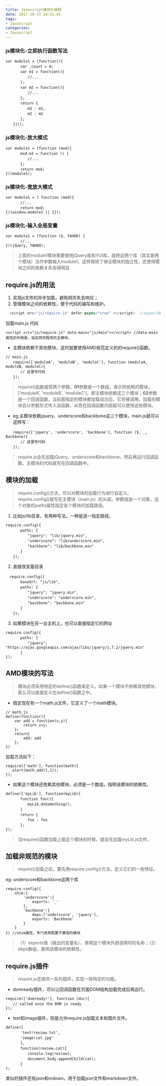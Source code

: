 ```yaml
---
title: Javascript模块化编程
date: 2017-10-17 14:51:01
tags:
- Javascript
categories: 
- Javascript
---
```


### js模块化-立即执行函数写法
```
var module1 = (function(){
　　　　var _count = 0;
　　　　var m1 = function(){
　　　　　　//...
　　　　};
　　　　var m2 = function(){
　　　　　　//...
　　　　};
　　　　return {
　　　　　　m1 : m1,
　　　　　　m2 : m2
　　　　};
　　})();
```
<!-- more -->

### js模块化-放大模式
```
var module1 = (function (mod){
　　　　mod.m3 = function () {
　　　　　　//...
　　　　};
　　　　return mod;
})(module1);
```
### js模块化-宽放大模式
```
var module1 = ( function (mod){
　　　　//...
　　　　return mod;
})(window.module1 || {});
```
### js模块化-输入全局变量
```
var module1 = (function ($, YAHOO) {
　　　　//...
})(jQuery, YAHOO);
```
> 上面的module1模块需要使用jQuery库和YUI库，就把这两个库（其实是两个模块）当作参数输入module1。这样做除了保证模块的独立性，还使得模块之间的依赖关系变得明显

## require.js的用法
1. 实现js文件的异步加载，避免网页失去响应；
2. 管理模块之间的依赖性，便于代码的编写和维护。

```require.js
　<script src="js/require.js" defer async="true" ></script>  //async/defer属性表明这个文件需要异步加载
```
加载main.js 代码
```
<script src="js/require.js" data-main="js/main"></script> //data-main属性的作用是，指定网页程序的主模块。
```
- 主模块依赖于其他模块，这时就要使用AMD规范定义的的require()函数。
```
// main.js
　　require(['moduleA', 'moduleB', 'moduleC'], function (moduleA, moduleB, moduleC){
　　　　// 这里写代码
　　});
```
> require()函数接受两个参数。**01**参数是一个数组，表示所依赖的模块，['moduleA', 'moduleB', 'moduleC']，即主模块依赖这三个模块；**02**参数是一个回调函数，当前面指定的模块都加载成功后，它将被调用。加载的模块会以参数形式传入该函数，从而在回调函数内部就可以使用这些模块。

- eg:主模块依赖jquery、underscore和backbone这三个模块，main.js就可以这样写：
```
　　require(['jquery', 'underscore', 'backbone'], function ($, _, Backbone){
　　　　// 这里写代码
　　});
```
> require.js会先加载jQuery、underscore和backbone，然后再运行回调函数。主模块的代码就写在回调函数中。

## 模块的加载
> require.config()方法，可以对模块的加载行为进行自定义。require.config()就写在主模块（main.js）的头部。参数就是一个对象，这个对象的paths属性指定各个模块的加载路径。

1. 比如js/lib目录，有两种写法。一种是逐一指定路径。
```
require.config({
　　　　paths: {
　　　　　　"jquery": "lib/jquery.min",
　　　　　　"underscore": "lib/underscore.min",
　　　　　　"backbone": "lib/backbone.min"
　　　　}
　　});
```
2. 直接改变基目录
```
　require.config({
　　　　baseUrl: "js/lib",
　　　　paths: {
　　　　　　"jquery": "jquery.min",
　　　　　　"underscore": "underscore.min",
　　　　　　"backbone": "backbone.min"
　　　　}
　　});
```
3. 如果模块在另一台主机上，也可以直接指定它的网址
```
require.config({
　　　　paths: {
　　　　　　"jquery": "https://ajax.googleapis.com/ajax/libs/jquery/1.7.2/jquery.min"
　　　　}
});
```
## AMD模块的写法
> 模块必须采用特定的define()函数来定义。如果一个模块不依赖其他模块，那么可以直接定义在define()函数之中。

- 假定现在有一个math.js文件，它定义了一个math模块。
```
// math.js
define(function(){
    var add = function(x,y){
        return x+y;
    };
    return{
        add: add
    };
})
```
加载方法如下：
```
require(['math'], function(math){
   alert(math.add(1,1)); 
});
```
- 如果这个模块还依赖其他模块，必须是一个数组，指明该模块的依赖性。
```
define(['myLib'], function(myLib){
　　　　function foo(){
　　　　　　myLib.doSomething();
　　　　}
　　　　return {
　　　　　　foo : foo
　　　　};
});
```
> 当require()函数加载上面这个模块的时候，就会先加载myLib.js文件。

## 加载非规范的模块
> require()加载之前，要先用require.config()方法，定义它们的一些特征。

eg: underscore和backbone这两个库
```
require.config({
    shim:{
        'underscore':{
            exports: '_'
        },
        'backbone':{
            deps:['underscore', 'jquery'],
            exports: 'Backbone'
        }
    }
}) //shim属性，专门用来配置不兼容的模块
```
>（1）exports值（输出的变量名），表明这个模块外部调用时的名称；（2）deps数组，表明该模块的依赖性。

## require.js插件
> require.js还提供一系列插件，实现一些特定的功能。
- domready插件，可以让回调函数在页面DOM结构加载完成后再运行。
```
require(['domready!'], function (doc){
　　// called once the DOM is ready
});
```
- text和image插件，则是允许require.js加载文本和图片文件。
```
define([
　　　　'text!review.txt',
　　　　'image!cat.jpg'
　　　　],
　　　　function(review,cat){
　　　　　　console.log(review);
　　　　　　document.body.appendChild(cat);
　　　　}
);
```
类似的插件还有json和mdown，用于加载json文件和markdown文件。